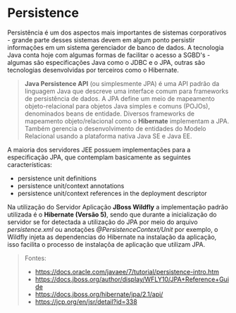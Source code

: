 # Persistence
Persistência é um dos aspectos mais importantes de sistemas corporativos - grande parte desses sistemas devem em algum ponto persistir informações em um sistema gerenciador de banco de dados. A tecnologia Java conta hoje com algumas formas de facilitar o acesso a SGBD's - algumas são especificações Java como o JDBC e o JPA, outras são tecnologias desenvolvidas por terceiros como o Hibernate.

> **Java Persistence API** (ou simplesmente JPA) é uma API padrão da linguagem Java que descreve uma interface comum para frameworks de persistência de dados. A JPA define um meio de mapeamento objeto-relacional para objetos Java simples e comuns (POJOs), denominados beans de entidade. Diversos frameworks de mapeamento objeto/relacional como o **Hibernate** implementam a JPA. Também gerencia o desenvolvimento de entidades do Modelo Relacional usando a plataforma nativa Java SE e Java EE.

A maioria dos servidores JEE possuem implementações para a especificação JPA, que contemplam basicamente as seguintes características:
* persistence unit definitions
* persistence unit/context annotations
* persistence unit/context references in the deployment descriptor

Na utilização do Servidor Aplicação **JBoss Wildfly** a implementação padrão utilizada é o **Hibernate (Versão 5)**, sendo que durante a inicialização do servidor se for detectada a utilização do JPA por meio do arquivo *persistence.xml* ou anotações *@PersistenceContext/Unit* por exemplo, o Wildfly injeta as dependencias do Hibernate na instalação da aplicação, isso facilita o processo de instalaçõa de aplicação que utilizam JPA.

> Fontes: 
> * https://docs.oracle.com/javaee/7/tutorial/persistence-intro.htm
> * https://docs.jboss.org/author/display/WFLY10/JPA+Reference+Guide
> * https://docs.jboss.org/hibernate/jpa/2.1/api/
> * https://jcp.org/en/jsr/detail?id=338